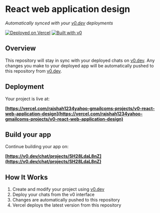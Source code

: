 # React web application design

*Automatically synced with your [v0.dev](https://v0.dev) deployments*

[![Deployed on Vercel](https://img.shields.io/badge/Deployed%20on-Vercel-black?style=for-the-badge&logo=vercel)](https://vercel.com/rajshah1234yahoo-gmailcoms-projects/v0-react-web-application-design)
[![Built with v0](https://img.shields.io/badge/Built%20with-v0.dev-black?style=for-the-badge)](https://v0.dev/chat/projects/SH28LdaL8nZ)

## Overview

This repository will stay in sync with your deployed chats on [v0.dev](https://v0.dev).
Any changes you make to your deployed app will be automatically pushed to this repository from [v0.dev](https://v0.dev).

## Deployment

Your project is live at:

**[https://vercel.com/rajshah1234yahoo-gmailcoms-projects/v0-react-web-application-design](https://vercel.com/rajshah1234yahoo-gmailcoms-projects/v0-react-web-application-design)**

## Build your app

Continue building your app on:

**[https://v0.dev/chat/projects/SH28LdaL8nZ](https://v0.dev/chat/projects/SH28LdaL8nZ)**

## How It Works

1. Create and modify your project using [v0.dev](https://v0.dev)
2. Deploy your chats from the v0 interface
3. Changes are automatically pushed to this repository
4. Vercel deploys the latest version from this repository